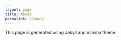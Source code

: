```yaml
---
layout: page
title: About
permalink: /about/
---
```


This page is generated using Jekyll and minima theme.

